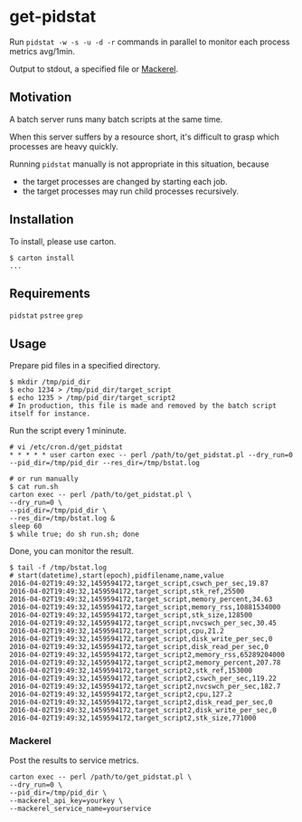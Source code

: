 # get-pidstat

Run `pidstat -w -s -u -d -r` commands in parallel to monitor each process metrics avg/1min.

Output to stdout, a specified file or [Mackerel](https://mackerel.io).

## Motivation

A batch server runs many batch scripts at the same time.

When this server suffers by a resource short, it's difficult to grasp which processes are heavy quickly.

Running `pidstat` manually is not appropriate in this situation, because

- the target processes are changed by starting each job.
- the target processes may run child processes recursively.

## Installation

To install, please use carton.

```
$ carton install
...
```

## Requirements

`pidstat`
`pstree`
`grep`

## Usage

Prepare pid files in a specified directory.

```
$ mkdir /tmp/pid_dir
$ echo 1234 > /tmp/pid_dir/target_script
$ echo 1235 > /tmp/pid_dir/target_script2
# In production, this file is made and removed by the batch script itself for instance.
```

Run the script every 1 mininute.

```
# vi /etc/cron.d/get_pidstat
* * * * * user carton exec -- perl /path/to/get_pidstat.pl --dry_run=0 --pid_dir=/tmp/pid_dir --res_dir=/tmp/bstat.log

# or run manually
$ cat run.sh
carton exec -- perl /path/to/get_pidstat.pl \
--dry_run=0 \
--pid_dir=/tmp/pid_dir \
--res_dir=/tmp/bstat.log &
sleep 60
$ while true; do sh run.sh; done
```

Done, you can monitor the result.

```
$ tail -f /tmp/bstat.log
# start(datetime),start(epoch),pidfilename,name,value
2016-04-02T19:49:32,1459594172,target_script,cswch_per_sec,19.87
2016-04-02T19:49:32,1459594172,target_script,stk_ref,25500
2016-04-02T19:49:32,1459594172,target_script,memory_percent,34.63
2016-04-02T19:49:32,1459594172,target_script,memory_rss,10881534000
2016-04-02T19:49:32,1459594172,target_script,stk_size,128500
2016-04-02T19:49:32,1459594172,target_script,nvcswch_per_sec,30.45
2016-04-02T19:49:32,1459594172,target_script,cpu,21.2
2016-04-02T19:49:32,1459594172,target_script,disk_write_per_sec,0
2016-04-02T19:49:32,1459594172,target_script,disk_read_per_sec,0
2016-04-02T19:49:32,1459594172,target_script2,memory_rss,65289204000
2016-04-02T19:49:32,1459594172,target_script2,memory_percent,207.78
2016-04-02T19:49:32,1459594172,target_script2,stk_ref,153000
2016-04-02T19:49:32,1459594172,target_script2,cswch_per_sec,119.22
2016-04-02T19:49:32,1459594172,target_script2,nvcswch_per_sec,182.7
2016-04-02T19:49:32,1459594172,target_script2,cpu,127.2
2016-04-02T19:49:32,1459594172,target_script2,disk_read_per_sec,0
2016-04-02T19:49:32,1459594172,target_script2,disk_write_per_sec,0
2016-04-02T19:49:32,1459594172,target_script2,stk_size,771000
```

### Mackerel

Post the results to service metrics.

```
carton exec -- perl /path/to/get_pidstat.pl \
--dry_run=0 \
--pid_dir=/tmp/pid_dir \
--mackerel_api_key=yourkey \
--mackerel_service_name=yourservice
```
